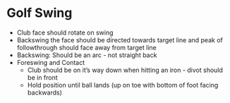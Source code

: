 # Golf Swing

- Club face should rotate on swing
- Backswing the face should be directed towards target line and peak of followthrough should face away from target line
- Backswing: Should be an arc - not straight back
- Foreswing and Contact
  - Club should be on it’s way down when hitting an iron - divot should be in front
  - Hold position until ball lands (up on toe with bottom of foot facing backwards)
